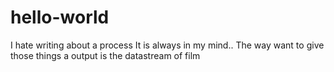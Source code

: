 # hello-world
I hate writing about a process
It is always in my mind..
The way want to give those things a output is the datastream of film
